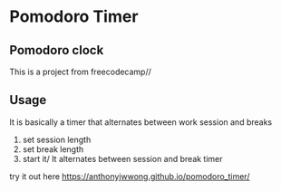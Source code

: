 # Pomodoro Timer
## Pomodoro clock
This is a project from freecodecamp//

## Usage
It is basically a timer that alternates between work session and breaks
1. set session length
2. set break length
3. start it/ It alternates between session and break timer



try it out here https://anthonyjwwong.github.io/pomodoro_timer/
